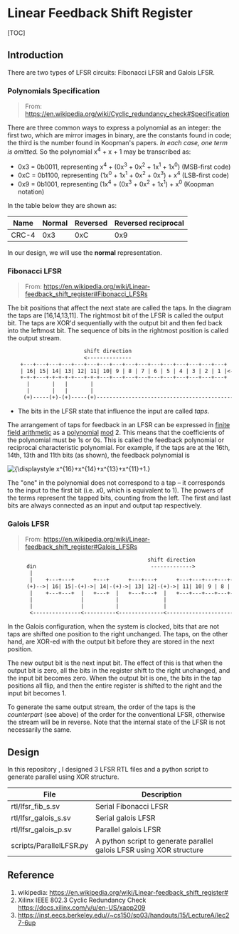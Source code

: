 # Linear Feedback Shift Register

[TOC]

## Introduction

There are two types of LFSR circuits: Fibonacci LFSR and Galois LFSR.

### Polynomials Specification

> From: <https://en.wikipedia.org/wiki/Cyclic_redundancy_check#Specification>

There are three common ways to express a polynomial as an integer: the  first two, which are mirror images in binary, are the constants found in code; the third is the number found in Koopman's papers.  *In each case, one term is omitted.* So the polynomial                            x<sup>4</sup> + x + 1 may be transcribed as:

- 0x3 = 0b0011, representing x<sup>4</sup> + (0x<sup>3</sup> + 0x<sup>2</sup> + 1x<sup>1</sup> + 1x<sup>0</sup>) (MSB-first code)
- 0xC = 0b1100, representing (1x<sup>0</sup> + 1x<sup>1</sup> + 0x<sup>2</sup> + 0x<sup>3</sup>) + x<sup>4</sup> (LSB-first code)
- 0x9 = 0b1001, representing (1x<sup>4</sup> + (0x<sup>3</sup> + 0x<sup>2</sup> + 1x<sup>1</sup>) + x<sup>0</sup> (Koopman notation)

In the table below they are shown as:

| Name  | Normal | Reversed | Reversed reciprocal |
| ----- | ------ | -------- | ------------------- |
| CRC-4 | 0x3    | 0xC      | 0x9                 |

In our design, we will use the **normal** representation.

### Fibonacci LFSR

> From: <https://en.wikipedia.org/wiki/Linear-feedback_shift_register#Fibonacci_LFSRs>

The bit positions that affect the next state are called the taps. In the diagram the taps are [16,14,13,11]. The rightmost bit of the LFSR is called the output bit. The taps are XOR'd sequentially with the output bit and then fed back into the leftmost bit. The sequence of bits in the rightmost position is called the output stream.

```txt
                        shift direction                                  din
                        <--------------                                   |
    +---+---+---+---+---+---+---+---+---+---+---+---+---+---+---+---+     |
    | 16| 15| 14| 13| 12| 11| 10| 9 | 8 | 7 | 6 | 5 | 4 | 3 | 2 | 1 |<---(+)
    +-+-+---+-+-+-+-+---+-+-+---+---+---+---+---+---+---+---+---+---+     |
      |       |   |       |                                               |
      |       |   |       |                                               |
     (+)-----(+)-(+)-----(+)---------------------------------------------->
```

- The bits in the LFSR state that influence the input are called *taps*.

The arrangement of taps for feedback in an LFSR can be expressed in [finite field arithmetic](https://en.wikipedia.org/wiki/Finite_field_arithmetic) as a [polynomial](https://en.wikipedia.org/wiki/Polynomial) [mod](https://en.wikipedia.org/wiki/Modular_arithmetic) 2. This means that the coefficients of the polynomial must be 1s or 0s. This is called the feedback polynomial or reciprocal characteristic  polynomial. For example, if the taps are at the 16th, 14th, 13th and  11th bits (as shown), the feedback polynomial is

![{\displaystyle x^{16}+x^{14}+x^{13}+x^{11}+1.}](https://wikimedia.org/api/rest_v1/media/math/render/svg/e2635c901f8dd49ffa7a57b3b659fbf866972738)

The "one" in the polynomial does not correspond to a tap – it corresponds to the input to the first bit (i.e. *x*0, which is equivalent to 1). The powers of the terms represent the tapped bits, counting from the left. The first and last bits are always  connected as an input and output tap respectively.

### Galois LFSR

> From: <https://en.wikipedia.org/wiki/Linear-feedback_shift_register#Galois_LFSRs>

```txt
                                            shift direction
      din                                    ------------->
       |
       |    +---+---+      +---+      +---+---+      +---+---+---+---+---+---+---+---+---+---+---+
      (+)-->| 16| 15|-(+)->| 14|-(+)->| 13| 12|-(+)->| 11| 10| 9 | 8 | 7 | 6 | 5 | 4 | 3 | 2 | 1 |
       |    +---+---+  |   +---+  |   +---+---+  |   +---+---+---+---+---+---+---+---+---+---+---+
       |               |          |              |                                             |
       |               |          |              |                                             |
       <---------------<----------<--------------<---------------------------------------------+


```

In the Galois configuration, when the system is clocked, bits that are  not taps are shifted one position to the right unchanged. The taps, on  the other hand, are XOR-ed with the output bit before they are stored in  the next position.

The new output bit is the next input bit. The effect of this is that  when the output bit is zero, all the bits in the register shift to the  right unchanged, and the input bit becomes zero. When the output bit is  one, the bits in the tap positions all flip, and then the entire register is  shifted to the right and the input bit becomes 1.

To generate the same output stream, the order of the taps is the *counterpart* (see above) of the order for the conventional LFSR, otherwise the  stream will be in reverse. Note that the internal state of the LFSR is  not necessarily the same.

## Design

In this repository , I designed 3 LFSR RTL files and a python script to generate parallel using XOR structure.

| File                    | Description                                                          |
| ----------------------- | -------------------------------------------------------------------- |
| rtl/lfsr_fib_s.sv       | Serial Fibonacci LFSR                                                |
| rtl/lfsr_galois_s.sv    | Serial galois LFSR                                                   |
| rtl/lfsr_galois_p.sv    | Parallel galois LFSR                                                 |
| scripts/ParallelLFSR.py | A python script to generate parallel galois LFSR using XOR structure |

## Reference

1. wikipedia: <https://en.wikipedia.org/wiki/Linear-feedback_shift_register#>
2. Xilinx IEEE 802.3 Cyclic Redundancy Check <https://docs.xilinx.com/v/u/en-US/xapp209>
3. https://inst.eecs.berkeley.edu//~cs150/sp03/handouts/15/LectureA/lec27-6up
